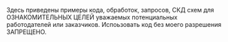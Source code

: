 Здесь приведены примеры кода, обработок, запросов, СКД схем для ОЗНАКОМИТЕЛЬНЫХ ЦЕЛЕЙ уважаемых потенциальных работодателей или заказчиков.
Испоьзовать код без моего разрешения ЗАПРЕЩЕНО.
